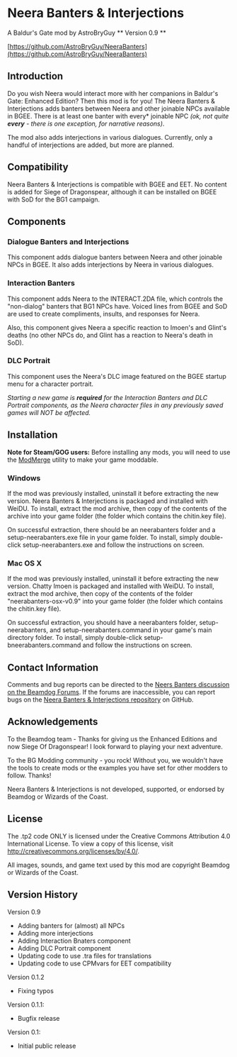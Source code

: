 # Neera Banters & Interjections
A Baldur's Gate mod by AstroBryGuy
** Version 0.9 **

[https://github.com/AstroBryGuy/NeeraBanters](https://github.com/AstroBryGuy/NeeraBanters)

## Introduction
Do you wish Neera would interact more with her companions in Baldur's Gate: Enhanced Edition? Then this mod is for you! The Neera Banters & Interjections adds banters between Neera and other joinable NPCs available in BGEE. There is at least one banter with every* joinable NPC _(ok, not quite **every** - there is one exception, for narrative reasons)_.

The mod also adds interjections in various dialogues. Currently, only a handful of interjections are added, but more are planned.

## Compatibility
Neera Banters & Interjections is compatible with BGEE and EET. No content is added for Siege of Dragonspear, although it can be installed on BGEE with SoD for the BG1 campaign.

## Components

### Dialogue Banters and Interjections
This component adds dialogue banters between Neera and other joinable NPCs in BGEE. It also adds interjections by Neera in various dialogues.

### Interaction Banters
This component adds Neera to the INTERACT.2DA file, which controls the "non-dialog" banters that BG1 NPCs have. Voiced lines from BGEE and SoD are used to create compliments, insults, and responses for Neera.

Also, this component gives Neera a specific reaction to Imoen's and Glint's deaths (no other NPCs do, and Glint has a reaction to Neera's death in SoD).

### DLC Portrait
This component uses the Neera's DLC image featured on the BGEE startup menu for a character portrait.

_Starting a new game is **required** for the Interaction Banters and DLC Portrait components, as the Neera character files in any previously saved games will NOT be affected._

## Installation
**Note for Steam/GOG users:** Before installing any mods, you will need to use the [ModMerge](https://forums.beamdog.com/discussion/50441/modmerge-merge-your-steam-gog-zip-based-dlc-into-something-weidu-nearinfinity-dltcep-can-use/p1) utility to make your game moddable.

### Windows
If the mod was previously installed, uninstall it before extracting the new version. Neera Banters & Interjections is packaged and installed with WeiDU. To install, extract the mod archive, then copy of the contents of the archive into your game folder (the folder which contains the chitin.key file). 

On successful extraction, there should be an neerabanters folder and a setup-neerabanters.exe file in your game folder. To install, simply double-click setup-neerabanters.exe and follow the instructions on screen.

### Mac OS X
If the mod was previously installed, uninstall it before extracting the new version. Chatty Imoen is packaged and installed with WeiDU. To install, extract the mod archive, then copy of the contents of the folder "neerabanters-osx-v0.9" into your game folder (the folder which contains the chitin.key file).

On successful extraction, you should have a neerabanters folder, setup-neerabanters, and setup-neerabanters.command in your game's main directory folder. To install, simply double-click setup-bneerabanters.command and follow the instructions on screen.

## Contact Information

Comments and bug reports can be directed to the [Neers Banters discussion on the Beamdog Forums](https://forums.beamdog.com/discussion/38246/neera-banters-for-bgee/). If the forums are inaccessible, you can report bugs on the [Neera Banters & Interjections repository](https://github.com/AstroBryGuy/NeeraBanters) on GitHub.

## Acknowledgements 

To the Beamdog team - Thanks for giving us the Enhanced Editions and now Siege Of Dragonspear! I look forward to playing your next adventure.

To the BG Modding community - you rock! Without you, we wouldn't have the tools to create mods or the examples you have set for other modders to follow. Thanks!

Neera Banters & Interjections is not developed, supported, or endorsed by Beamdog or Wizards of the Coast.

## License

The .tp2 code ONLY is licensed under the Creative Commons Attribution 4.0 International License. To view a copy of this license, visit http://creativecommons.org/licenses/by/4.0/.

All images, sounds, and game text used by this mod are copyright Beamdog or Wizards of the Coast.

## Version History

Version 0.9

* Adding banters for (almost) all NPCs
* Adding more interjections
* Adding Interaction Bnaters component
* Adding DLC Portrait component
* Updating code to use .tra files for translations
* Updating code to use CPMvars for EET compatibility

Version 0.1.2

* Fixing typos

Version 0.1.1: 

* Bugfix release

Version 0.1: 

* Initial public release
